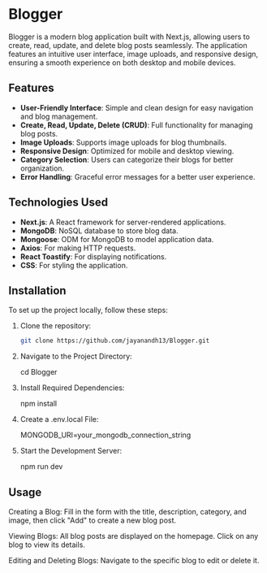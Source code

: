 # Blogger

Blogger is a modern blog application built with Next.js, allowing users to create, read, update, and delete blog posts seamlessly. The application features an intuitive user interface, image uploads, and responsive design, ensuring a smooth experience on both desktop and mobile devices.

## Features

- **User-Friendly Interface**: Simple and clean design for easy navigation and blog management.
- **Create, Read, Update, Delete (CRUD)**: Full functionality for managing blog posts.
- **Image Uploads**: Supports image uploads for blog thumbnails.
- **Responsive Design**: Optimized for mobile and desktop viewing.
- **Category Selection**: Users can categorize their blogs for better organization.
- **Error Handling**: Graceful error messages for a better user experience.

## Technologies Used

- **Next.js**: A React framework for server-rendered applications.
- **MongoDB**: NoSQL database to store blog data.
- **Mongoose**: ODM for MongoDB to model application data.
- **Axios**: For making HTTP requests.
- **React Toastify**: For displaying notifications.
- **CSS**: For styling the application.

## Installation

To set up the project locally, follow these steps:

1. Clone the repository:

   ```bash
   git clone https://github.com/jayanandh13/Blogger.git
   
2. Navigate to the Project Directory:

   cd Blogger

3. Install Required Dependencies:

   npm install

4. Create a .env.local File:

   MONGODB_URI=your_mongodb_connection_string

5. Start the Development Server:

   npm run dev


 ## Usage
Creating a Blog: Fill in the form with the title, description, category, and image, then click "Add" to create a new blog post.

Viewing Blogs: All blog posts are displayed on the homepage. Click on any blog to view its details.

Editing and Deleting Blogs: Navigate to the specific blog to edit or delete it.
